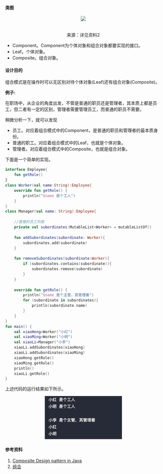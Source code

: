 #### 类图

<div align="center"> <img src="https://cs-notes-1256109796.cos.ap-guangzhou.myqcloud.com/2b8bfd57-b4d1-4a75-bfb0-bcf1fba4014a.png"/> </div><br>

<p align="center"> 来源：详见资料2</p>

- Component。Component为个体对象和组合对象都要实现的接口。
- Leaf。个体对象。
- Composite。组合对象。

#### 设计目的

组合模式是在操作时可以无区别对待个体对象(Leaf)还有组合对象(Composite)。

**例子:**

在职场中，从企业的角度出发，不管是普通的职员还是管理者，其本质上都是员工，但二者有一定的区别，管理者需要管理员工，而普通的职员不需要。

稍微分析一下，就可以发现

- 员工。对应着组合模式中的Component，是普通的职员和管理者的最本质身份。
- 普通的职工。对应着组合模式中的Leaf，也就是个体对象。
- 管理者。对应着组合模式中的Composite，也就是组合对象。

下面是一个简单的实现。

```kotlin
interface Employee{
    fun getRole()
}
class Worker(val name:String):Employee{
    override fun getRole() {
        println("$name 是个工人")
    }
}
class Manager(val name: String):Employee{
		
  	//管理的员工列表
    private val subordinates:MutableList<Worker> = mutableListOf()

    fun addSubordinates(subordinate: Worker){
        subordinates.add(subordinate)
    }

    fun removeSubordinates(subordinate:Worker){
        if (subordinates.contains(subordinate)){
            subordinates.remove(subordinate)
        }
    }

    override fun getRole() {
        println("$name 是个主管，其管理着")
        for (subordinate in subordinates){
            println(subordinate.name)
        }
    }
}
fun main() {
    val xiaoHong=Worker("小红")
    val xiaoMing=Worker("小明")
    val xiaoLi=Manager("小李")
    xiaoLi.addSubordinates(xiaoHong)
    xiaoLi.addSubordinates(xiaoMing)
    xiaoHong.getRole()
    xiaoMing.getRole()
    println()
    xiaoLi.getRole()
}
```

上述代码的运行结果如下所示。

<p align="center"><img src="https://raw.githubusercontent.com/DoubleYellowIce/AndroidTechArticlesStorage/master/imgs/image-20220825211826942.png"></img></p>

#### 参考资料

1. [Composite Design pattern in Java](https://www.baeldung.com/java-composite-pattern)
2. [组合](https://github.com/CyC2018/CS-Notes/blob/master/notes/%E8%AE%BE%E8%AE%A1%E6%A8%A1%E5%BC%8F%20-%20%E7%BB%84%E5%90%88.md)